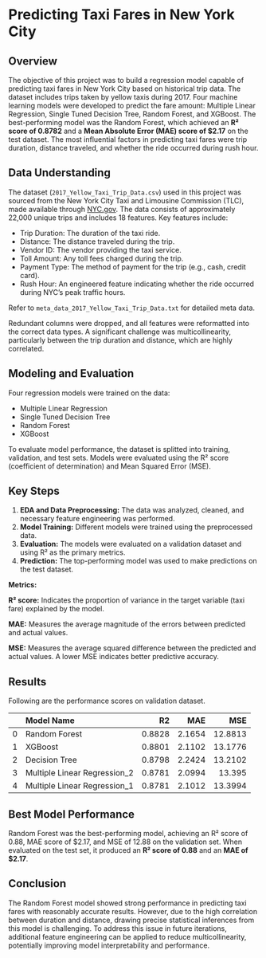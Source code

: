 # **Predicting Taxi Fares in New York City**

## **Overview**
The objective of this project was to build a regression model capable of predicting taxi fares in New York City based on historical trip data. The dataset includes trips taken by yellow taxis during 2017. Four machine learning models were developed to predict the fare amount: Multiple Linear Regression, Single Tuned Decision Tree, Random Forest, and XGBoost. The best-performing model was the Random Forest, which achieved an **R² score of 0.8782** and a **Mean Absolute Error (MAE) score of $2.17** on the test dataset. The most influential factors in predicting taxi fares were trip duration, distance traveled, and whether the ride occurred during rush hour.

## **Data Understanding**
The dataset (`2017_Yellow_Taxi_Trip_Data.csv`) used in this project was sourced from the New York City Taxi and Limousine Commission (TLC), made available through [NYC.gov](https://www.nyc.gov/site/tlc/about/tlc-trip-record-data.page). The data consists of approximately 22,000 unique trips and includes 18 features. Key features include:

* Trip Duration: The duration of the taxi ride.
* Distance: The distance traveled during the trip.
* Vendor ID: The vendor providing the taxi service.
* Toll Amount: Any toll fees charged during the trip.
* Payment Type: The method of payment for the trip (e.g., cash, credit card).
* Rush Hour: An engineered feature indicating whether the ride occurred during NYC’s peak traffic hours.

Refer to `meta_data_2017_Yellow_Taxi_Trip_Data.txt` for detailed meta data.

Redundant columns were dropped, and all features were reformatted into the correct data types. A significant challenge was multicollinearity, particularly between the trip duration and distance, which are highly correlated.

## **Modeling and Evaluation**
Four regression models were trained on the data:

* Multiple Linear Regression
* Single Tuned Decision Tree
* Random Forest
* XGBoost

To evaluate model performance, the dataset is splitted into training, validation, and test sets. Models were evaluated using the R² score (coefficient of determination) and Mean Squared Error (MSE).

## **Key Steps**
1. **EDA and Data Preprocessing:** The data was analyzed, cleaned, and necessary feature engineering was performed.
2. **Model Training:** Different models were trained using the preprocessed data.
3. **Evaluation:** The models were evaluated on a validation dataset and using R² as the primary metrics.
4. **Prediction:** The top-performing model was used to make predictions on the test dataset.

**Metrics:**

**R² score:** Indicates the proportion of variance in the target variable (taxi fare) explained by the model.

**MAE:** Measures the average magnitude of the errors between predicted and actual values.

**MSE:** Measures the average squared difference between the predicted and actual values. A lower MSE indicates better predictive accuracy.

## **Results**

Following are the performance scores on validation dataset.

|    | Model Name                   |     R2 |    MAE |     MSE |
|---:|:-----------------------------|-------:|-------:|--------:|
|  0 | Random Forest                | 0.8828 | 2.1654 | 12.8813 |
|  1 | XGBoost                      | 0.8801 | 2.1102 | 13.1776 |
|  2 | Decision Tree                | 0.8798 | 2.2424 | 13.2102 |
|  3 | Multiple Linear Regression_2 | 0.8781 | 2.0994 | 13.395  |
|  4 | Multiple Linear Regression_1 | 0.8781 | 2.1012 | 13.3994 |

## **Best Model Performance**
Random Forest was the best-performing model, achieving an R² score of 0.88, MAE score of $2.17, and MSE of 12.88 on the validation set. When evaluated on the test set, it produced an **R² score of 0.88** and an **MAE of \$2.17**.

## **Conclusion**
The Random Forest model showed strong performance in predicting taxi fares with reasonably accurate results. However, due to the high correlation between duration and distance, drawing precise statistical inferences from this model is challenging. To address this issue in future iterations, additional feature engineering can be applied to reduce multicollinearity, potentially improving model interpretability and performance.
